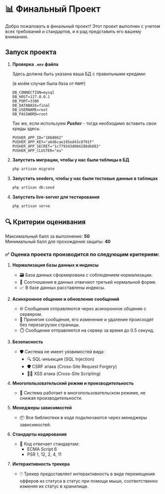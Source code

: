 # 📊 Финальный Проект

Добро пожаловать в финальный проект! Этот проект выполнен с учетом всех требований и стандартов, и я рад представить его
вашему вниманию.

## Запуск проекта

1. **Проверка ```.env``` файла**

    Здесь должна быть указана ваша БД с правильными кредами:
    
    (в моём случае была база от ```MAMP```)
    ```
    DB_CONNECTION=mysql
    DB_HOST=127.0.0.1
    DB_PORT=3306
    DB_DATABASE=final
    DB_USERNAME=root
    DB_PASSWORD=root
    ```

    Так же, если используем ***Pusher*** - тогда необходимо вставить свои креды здесь:
    ```
    PUSHER_APP_ID="1868062"
    PUSHER_APP_KEY="a6d6cae195ed43c8791f"
    PUSHER_APP_SECRET="1c779343d084288db883"
    PUSHER_APP_CLUSTER="eu"
    ```

2. **Запустить миграции, чтобы у нас были таблицы в БД**
    ```bash
    php artisan migrate
    ```

3. **Запустить seeders, чтобы у нас были тестовые данные в таблицах**
    ```bash
    php artisan db:seed
    ```

4. **Запустить live-server для тестирования**
    ```bash
   php artisan serve
   ```

## 🔍 Критерии оценивания

Максимальный балл за выполнение: **50**  
Минимальный балл для прохождения защиты: **40**

### ✅ Оценка проекта производится по следующим критериям:

1. **Нормализация базы данных и индексы**
    - 🗃️ База данных сформирована с соблюдением нормализации.
    - 🔄 Соотношения в данных отвечают третьей нормальной форме.
    - 📈 В базе данных расставлены индексы.

2. **Асинхронное общение и обновление сообщений**
    - 🌐 Сообщения отправляются через асинхронное общение с сервером.
    - 🔄 Принятие сообщения, его изменение и удаление происходят без перезагрузки страницы.
    - ⏱️ Сообщение отправляется на сервер за время до 0.5 секунд.

3. **Безопасность**
    - 🛡️ Система не имеет уязвимостей вида:
        - 🔍 SQL-инъекция (SQL Injection)
        - 🛡️ CSRF атака (Cross-Site Request Forgery)
        - 🕵️‍♂️ XSS атака (Cross-Site Scripting)

4. **Многопользовательский режим и производительность**
    - 👥 Система работает в многопользовательском режиме, не снижая производительности.

5. **Менеджеры зависимостей**
    - 📦 Все библиотеки в коде подключаются через менеджеры зависимостей.

6. **Стандарты кодирования**
    - 📜 Код отвечает стандартам:
        - ECMA Script 6
        - PSR 1, 12, 2, 4, 11

7. **Интерактивность трекера**
    - 🖱️ Трекер предоставляет интерактивность в виде перемещения офферов из статуса в статус при помощи мыши,
      соответственно изменяя их статус в хранилище.
